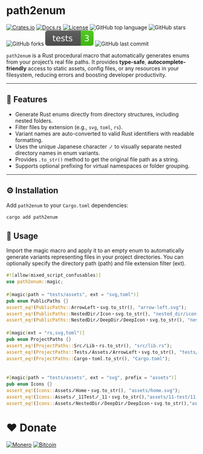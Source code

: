 # path2enum
[![Crates.io](https://img.shields.io/crates/v/path2enum.svg)](https://crates.io/crates/path2enum)
[![Docs.rs](https://docs.rs/path2enum/badge.svg)](https://docs.rs/path2enum)
[![License](https://img.shields.io/crates/l/path2enum.svg)](https://github.com/pas2rust/path2enum/blob/main/LICENSE)
![GitHub top language](https://img.shields.io/github/languages/top/pas2rust/path2enum?color=orange&logo=rust&style=flat&logoColor=white)
![GitHub stars](https://img.shields.io/github/stars/pas2rust/path2enum?color=success&style=flat&logo=github)
![GitHub forks](https://img.shields.io/github/forks/pas2rust/path2enum?color=orange&logo=Furry%20Network&style=flat&logoColor=white)
![path2enum-tests](https://github.com/pas2rust/badges/blob/main/path2enum-tests.svg)
![GitHub last commit](https://img.shields.io/github/last-commit/pas2rust/path2enum?color=ff69b4&label=update&logo=git&style=flat&logoColor=white)

`path2enum` is a Rust procedural macro that automatically generates enums from your project’s real file paths. It provides **type-safe**, **autocomplete-friendly** access to static assets, config files, or any resources in your filesystem, reducing errors and boosting developer productivity.

---

## 🔨 Features 

- Generate Rust enums directly from directory structures, including nested folders.
- Filter files by extension (e.g., `svg`, `toml`, `rs`).
- Variant names are auto-converted to valid Rust identifiers with readable formatting.
- Uses the unique Japanese character `ノ` to visually separate nested directory names in enum variants.
- Provides `.to_str()` method to get the original file path as a string.
- Supports optional prefixing for virtual namespaces or folder grouping.

---

## ⚙️ Installation 

Add `path2enum` to your `Cargo.toml` dependencies:

```bash
cargo add path2enum
```
 
## 🚀 Usage 

Import the magic macro and apply it to an empty enum to automatically generate variants representing files in your project directories. You can optionally specify the directory path (path) and file extension filter (ext).


```rust
#![allow(mixed_script_confusables)]
use path2enum::magic;

#[magic(path = "tests/assets", ext = "svg,toml")]
pub enum PublicPaths {}
assert_eq!(PublicPaths::ArrowLeft・svg.to_str(), "arrow-left.svg");
assert_eq!(PublicPaths::NestedDirノIcon・svg.to_str(), "nested_dir/icon.svg");
assert_eq!(PublicPaths::NestedDirノDeepDirノDeepIcon・svg.to_str(), "nested_dir/deep_dir/deep-icon.svg");

#[magic(ext = "rs,svg,toml")]
pub enum ProjectPaths {}
assert_eq!(ProjectPaths::SrcノLib・rs.to_str(), "src/lib.rs");
assert_eq!(ProjectPaths::TestsノAssetsノArrowLeft・svg.to_str(), "tests/assets/arrow-left.svg");
assert_eq!(ProjectPaths::Cargo・toml.to_str(), "Cargo.toml");


#[magic(path = "tests/assets", ext = "svg", prefix = "assets")]
pub enum Icons {}
assert_eq!(Icons::AssetsノHome・svg.to_str(), "assets/home.svg");
assert_eq!(Icons::Assetsノ_11Testノ_11・svg.to_str(),"assets/11-test/11.svg");
assert_eq!(Icons::AssetsノNestedDirノDeepDirノDeepIcon・svg.to_str(),"assets/nested_dir/deep_dir/deep-icon.svg");
```

# ❤️ Donate

[![Monero](https://img.shields.io/badge/88NKLkhZf1nTVpaSU6vwG6dwBwb9tFVSM8Lpj3YqdL1PMt8Gm7opV7aUnMYBaAC9Y6a4kfDc3fLGoMVqeSJKNphyLpLdEvC-FF6600?style=flat&logo=monero&logoColor=white)](https://github.com/pas2rust/pas2rust/blob/main/pas-monero-donate.png)
[![Bitcoin](https://img.shields.io/badge/bc1qnlayyh84e9u5pd4m9g9sf4c5zdzswvkmudmdu5-EAB300?style=flat&logo=bitcoin&logoColor=white)](https://github.com/pas2rust/pas2rust/blob/main/pas-bitcoin-donate.png)
